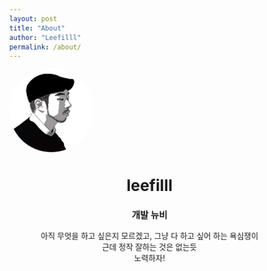 ```yaml
---
layout: post
title: "About"
author: "Leefilll"
permalink: /about/
---
```


<img src="../assets/memade.jpg" width="30%" style="border-radius: 50%">

<br/>

<center>
<h1><strong>leefilll</strong></h1>
<h3><strong>개발 뉴비</strong></h3>
</center>

<center>
아직 무엇을 하고 싶은지 모르겠고, 그냥 다 하고 싶어 하는 욕심쟁이
</center>
<center>
근데 정작 잘하는 것은 없는듯
</center>

<center>
노력하자!
</center>
